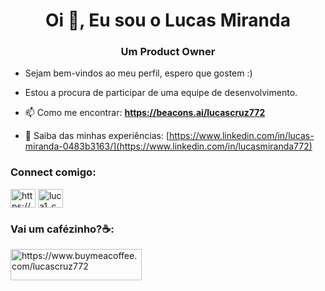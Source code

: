 <h1 align="center">Oi 👋, Eu sou o Lucas Miranda</h1>
<h3 align="center">Um Product Owner</h3>

- Sejam bem-vindos ao meu perfil, espero que gostem :)
- Estou a procura de participar de uma equipe de desenvolvimento.

- 📫 Como me encontrar: **https://beacons.ai/lucascruz772**

- 📄 Saiba das minhas experiências: [https://www.linkedin.com/in/lucas-miranda-0483b3163/](https://www.linkedin.com/in/lucasmiranda772)

<h3 align="left">Connect comigo:</h3>
<p align="left">
<a href="https://linkedin.com/in/https://www.linkedin.com/in/lucas-miranda-0483b3163/" target="blank"><img align="center" src="https://raw.githubusercontent.com/rahuldkjain/github-profile-readme-generator/master/src/images/icons/Social/linked-in-alt.svg" alt="https://www.linkedin.com/in/lucas-miranda-0483b3163/" height="30" width="40" /></a>
<a href="https://instagram.com/luca1_c" target="blank"><img align="center" src="https://raw.githubusercontent.com/rahuldkjain/github-profile-readme-generator/master/src/images/icons/Social/instagram.svg" alt="luca1_c" height="30" width="40" /></a>
</p>

<h3 align="left">Vai um cafézinho?☕:</h3>
<p><a href="https://www.buymeacoffee.com/https://www.buymeacoffee.com/lucascruz772"> <img align="left" src="https://cdn.buymeacoffee.com/buttons/v2/default-yellow.png" height="50" width="210" alt="https://www.buymeacoffee.com/lucascruz772" /></a></p><br><br>
